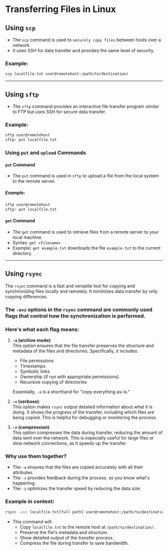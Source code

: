 # Transferring Files in Linux

## Using `scp`
- The `scp` command is used to `securely copy files` between hosts over a network.
- It uses SSH for data transfer and provides the same level of security.

### Example:
```bash
scp localfile.txt user@remotehost:/path/to/destination/
```
--- 

## Using `sftp`
- The `sftp` command provides an interactive file transfer program similar to FTP but uses SSH for secure data transfer.

### Example:
```bash
sftp user@remotehost
sftp> put localfile.txt
```

### Using `put` and `upload` Commands

#### `put` Command
- The `put` command is used in `sftp` to upload a file from the local system to the remote server.

##### Example:
```bash
sftp user@remotehost
sftp> put localfile.txt
```

#### `get` Command
- The `get` command is used to retrieve files from a remote server to your local machine.
- Syntax: `get <filename>`
- Example: `get example.txt` downloads the file `example.txt` to the current directory.

---

## Using `rsync`
The `rsync` command is a fast and versatile tool for copying and synchronizing files locally and remotely. It minimizes data transfer by only copying differences.


### The `-avz` options in the `rsync` command are commonly used flags that control how the synchronization is performed.

### Here's what each flag means:

1. **`-a` (archive mode)**:  
   This option ensures that the file transfer preserves the structure and metadata of the files and directories. Specifically, it includes:
   - File permissions
   - Timestamps
   - Symbolic links
   - Ownership (if run with appropriate permissions)
   - Recursive copying of directories

   Essentially, `-a` is a shorthand for "copy everything as-is."

2. **`-v` (verbose)**:  
   This option makes `rsync` output detailed information about what it is doing. It shows the progress of the transfer, including which files are being copied. This is helpful for debugging or monitoring the process.

3. **`-z` (compression)**:  
   This option compresses the data during transfer, reducing the amount of data sent over the network. This is especially useful for large files or slow network connections, as it speeds up the transfer.

### Why use them together?
- The `-a` ensures that the files are copied accurately with all their attributes.
- The `-v` provides feedback during the process, so you know what's happening.
- The `-z` optimizes the transfer speed by reducing the data size.

### Example in context:
```bash
rsync -avz localfile.txt[full path] user@remotehost:/path/to/destination[full path]/
```
- This command will:
  - Copy `localfile.txt` to the remote host at `/path/to/destination/`.
  - Preserve the file's metadata and structure.
  - Show detailed output of the transfer process.
  - Compress the file during transfer to save bandwidth.